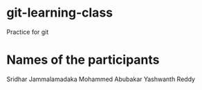 # git-learning-class

Practice for git

# Names of the participants

Sridhar Jammalamadaka
Mohammed Abubakar
Yashwanth Reddy
